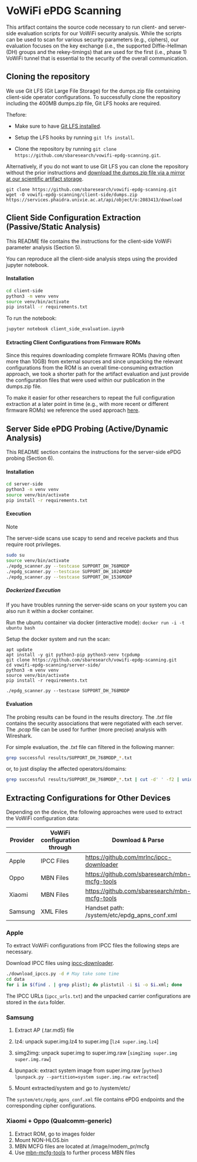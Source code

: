 # VoWiFi ePDG Scanning

This artifact contains the source code necessary to run client- and server-side evaluation scripts for our VoWiFi security analysis.
While the scripts can be used to scan for various security parameters (e.g., ciphers), our evaluation focuses on the key exchange (i.e., the supported Diffie-Hellman (DH) groups and the rekey-timings) that are used for the first (i.e., phase 1) VoWiFi tunnel that is essential to the security of the overall communication.

## Cloning the repository

We use Git LFS (Git Large File Storage) for the dumps.zip file containing client-side operator configurations. To successfully clone the repository including the 400MB dumps.zip file, Git LFS hooks are required.

Thefore:

- Make sure to have [Git LFS installed](https://docs.github.com/en/repositories/working-with-files/managing-large-files/installing-git-large-file-storage).

- Setup the LFS hooks by running `git lfs install`.

- Clone the repository by running `git clone https://github.com/sbaresearch/vowifi-epdg-scanning.git`.

Alternatively, if you do not want to use Git LFS you can clone the repository without the prior instructions and [download the dumps.zip file via a mirror at our scientific artifact storage](https://phaidra.univie.ac.at/detail/o:2083413).

```
git clone https://github.com/sbaresearch/vowifi-epdg-scanning.git
wget -O vowifi-epdg-scanning/client-side/dumps.zip https://services.phaidra.univie.ac.at/api/object/o:2083413/download
```

## Client Side Configuration Extraction (Passive/Static Analysis)

This README file contains the instructions for the client-side VoWiFi parameter analysis (Section 5).

You can reproduce all the client-side analysis steps using the provided jupyter notebook.

#### Installation
```bash
cd client-side
python3 -m venv venv
source venv/bin/activate
pip install -r requirements.txt
```

To run the notebook:

```bash
jupyter notebook client_side_evaluation.ipynb
```

#### Extracting Client Configurations from Firmware ROMs
Since this requires downloading complete firmware ROMs (having often more than 10GB) from external sources and since unpacking the relevant configurations from the ROM is an overall time-consuming extraction approach, we took a shorter path for the artifact evaluation and just provide the configuration files that were used within our publication in the dumps.zip file.

To make it easier for other researchers to repeat the full configuration extraction at a later point in time (e.g., with more recent or different firmware ROMs) we reference the used approach [here](#extracting-configurations-for-other-devices).


## Server Side ePDG Probing (Active/Dynamic Analysis)

This README section contains the instructions for the server-side ePDG probing (Section 6).

#### Installation

```bash
cd server-side
python3 -m venv venv
source venv/bin/activate
pip install -r requirements.txt
```

#### Execution

> [!NOTE]
> The server-side scans use scapy to send and receive packets and thus require root privileges.

```bash
sudo su
source venv/bin/activate
./epdg_scanner.py --testcase SUPPORT_DH_768MODP
./epdg_scanner.py --testcase SUPPORT_DH_1024MODP
./epdg_scanner.py --testcase SUPPORT_DH_1536MODP
```

##### Dockerized Execution

If you have troubles running the server-side scans on your system you can also run it within a docker container.

Run the ubuntu container via docker (interactive mode):
`docker run -i -t ubuntu bash`

Setup the docker system and run the scan:
```
apt update
apt install -y git python3-pip python3-venv tcpdump
git clone https://github.com/sbaresearch/vowifi-epdg-scanning.git
cd vowifi-epdg-scanning/server-side/
python3 -m venv venv
source venv/bin/activate
pip install -r requirements.txt

./epdg_scanner.py --testcase SUPPORT_DH_768MODP
```

#### Evaluation

The probing results can be found in the results directory.
The *.txt* file contains the security associations that were negotiated with each server.
The *.pcap* file can be used for further (more precise) analysis with Wireshark.

For simple evaluation, the *.txt* file can filtered in the following manner:

```bash
grep successful results/SUPPORT_DH_768MODP_*.txt
```

or, to just display the affected operators/domains:

```bash
grep successful results/SUPPORT_DH_768MODP_*.txt | cut -d' ' -f2 | uniq
```


## Extracting Configurations for Other Devices

Depending on the device, the following approaches were used to extract the VoWiFi configuration data:

| Provider | VoWiFi configuration through | Download & Parse                              |
| -------- | ---------------------------- | --------------------------------------------- |
| Apple    | IPCC Files                   | https://github.com/mrlnc/ipcc-downloader      |
| Oppo     | MBN Files                    | https://github.com/sbaresearch/mbn-mcfg-tools |
| Xiaomi   | MBN Files                    | https://github.com/sbaresearch/mbn-mcfg-tools |
| Samsung  | XML Files                    | Handset path: /system/etc/epdg_apns_conf.xml  |

### Apple

To extract VoWiFi configurations from IPCC files the following steps are necessary.

Download IPCC files using  [ipcc-downloader](https://github.com/mrlnc/ipcc-downloader).

``` bash
./download_ipccs.py -d # May take some time
cd data
for i in $(find . | grep plist); do plistutil -i $i -o $i.xml; done
```

The IPCC URLs (`ipcc_urls.txt`) and the unpacked carrier configurations are stored in the `data` folder.

### Samsung

1. Extract AP (.tar.md5) file

2. lz4: unpack super.img.lz4 to super.img [`lz4 super.img.lz4`]

3. simg2img: unpack super.img to super.img.raw [`simg2img super.img super.img.raw`]

4. lpunpack: extract system image from super.img.raw [`python3 lpunpack.py --partition=system super.img.raw extracted`]

5. Mount extracted/system and go to /system/etc/

The `system/etc/epdg_apns_conf.xml` file contains ePDG endpoints and the corresponding cipher configurations.


### Xiaomi + Oppo (Qualcomm-generic)

1. Extract ROM, go to images folder
2. Mount NON-HLOS.bin
3. MBN MCFG files are located at /image/modem_pr/mcfg
4. Use [mbn-mcfg-tools](https://github.com/sbaresearch/mbn-mcfg-tools) to further process MBN files